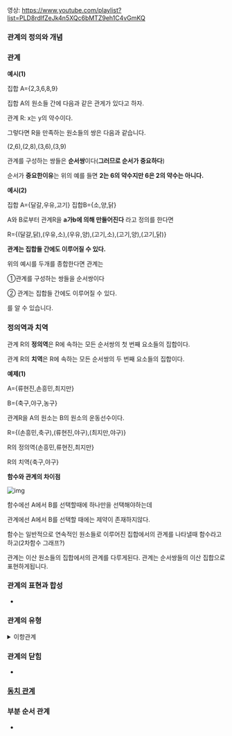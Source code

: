 영상: https://www.youtube.com/playlist?list=PLD8rdlfZeJk4n5XQc6bMTZ9eh1C4vGmKQ

### 관계의 정의와 개념
  ### **관계**



**예시(1)**

집합 A={2,3,6,8,9}

집합 A의 원소들 간에 다음과 같은 관게가 있다고 하자.

관계 R: x는 y의 약수이다.

그렇다면 R을 만족하는 원소들의 쌍은 다음과 같습니다.

(2,6),(2,8),(3,6),(3,9)

관계를 구성하는 쌍들은 **순서쌍**이다(**그러므로 순서가 중요하다**)

순서가 **중요한이유**는 위의 예를 들면 **2는 6의 약수지만 6은 2의 약수는 아니다.**



**예시(2)**

집합 A={달갈,우유,고기} 집합B={소,양,닭}

A와 B로부터 관계R을 **a가b에 의해 만들어진다** 라고 정의를 한다면

R={(달걀,닭),(우유,소),(우유,양),(고기,소),(고기,양),(고기,닭)}

**관계는 집합들 간에도 이루어질 수 있다.**



위의 예시를 두개를 종합한다면 관계는

①관계를 구성하는 쌍들을 순서쌍이다

② 관계는 집합들 간에도 이루어질 수 있다.

를 알 수 있습니다.



### **정의역과 치역**

관계 R의 **정의역**은 R에 속하는 모든 순서쌍의 첫 번째 요소들의 집합이다.

관계 R의 **치역**은 R에 속하는 모든 순서쌍의 두 번째 요소들의 집합이다.

**예제(1)**

A={류현진,손흥민,최지만}

B={축구,야구,농구}

관계R을 A의 원소는 B의 원소의 운동선수이다.

R={(손흥민,축구),(류현진,야구),(최지만,야구)}

R의 정의역{손흥민,류현진,최지만}

R의 치역{축구,야구}



**함수와 관계의 차이점**

![img](https://blog.kakaocdn.net/dn/EDaTa/btq9Wp5Oboc/GTmiFBiwsOdqPSbriB6jRK/img.png)

함수에선 A에서 B를 선택할때에 하나만을 선택해야하는데

관계에선 A에서 B를 선택할 때에는 제약이 존재하지않다.



함수는 일반적으로 연속적인 원소들로 이루어진 집합에서의 관계를 나타낼때 함수라고하고(2차함수 그래프?)

관계는 이산 원소들의 집합에서의 관계를 다루게된다. 관계는 순서쌍들의 이산 집합으로 표현하게됩니다.


### 관계의 표현과 합성
-

### 관계의 유형

<details>
<summary>이항관계</summary>

- 집합 내의 원소들간의 존재할 수 있는 관계에 대한 개념
- 이항 관계는 n항 관계에서 n이 2인 특수 경우 - 우리가 흔히 생각하는 "a는 b보다 크다"와 같은 개념도의 관계의 하위 개념
- 관계를 이야기할 때 함수를 빼놓을 수 없는데 함수는 관계의 하위 개념이면서 동시에 프로그래밍의 꽃
- 함수의 정의 - 첫 번째 집합의 임의의 한 원소를 두 번째 집합의 오직 한 원소에 대응시키는 대응 관계" 이기 때문
- 특이한 관계 - 반사, 대칭, 반대칭, 비대칭, 추이 관계
- 추이관계 - 데이터 베이스의 관계를 제 3 정규형으로 만들기 위해 추이적 함수 종속성을 제거 해야 한다, 그래프에서 경로 개념에서 추이적 관계를 생각 가능: 정점 a와 b(aRb), b와 c(bRc)가 연결되어 있으면 a에서 c로 가는 경로가 존재한다(aRc)는 식으로 생각할 수 있다.
</details>

### 관계의 닫힘
-

### [동치 관계](이산-수학/이산수학-기초/동치-관계.md)

### 부분 순서 관계
-
